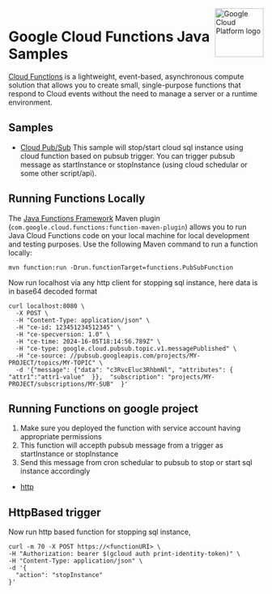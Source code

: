 <img src="https://avatars2.githubusercontent.com/u/2810941?v=3&s=96" alt="Google Cloud Platform logo" title="Google Cloud Platform" align="right" height="96" width="96"/>

# Google Cloud Functions Java Samples

[Cloud Functions][functions_docs] is a lightweight, event-based, asynchronous
compute solution that allows you to create small, single-purpose functions that
respond to Cloud events without the need to manage a server or a runtime
environment.

[functions_docs]: https://cloud.google.com/functions/docs/

## Samples

* [Cloud Pub/Sub](pubsub/)
This sample will stop/start cloud sql instance using cloud function based on pubsub trigger. You can trigger pubsub message as startInstance or stopInstance (using cloud schedular or some other script/api).

## Running Functions Locally
The [Java Functions Framework](https://github.com/GoogleCloudPlatform/functions-framework-java)
Maven plugin (`com.google.cloud.functions:function-maven-plugin`) allows you to run Java Cloud
Functions code on your local machine for local development and testing purposes. Use the following
Maven command to run a function locally:

```
mvn function:run -Drun.functionTarget=functions.PubSubFunction
```

Now run localhost via any http client for stopping sql instance, here data is in base64 decoded format
```
curl localhost:8080 \
  -X POST \
  -H "Content-Type: application/json" \
  -H "ce-id: 123451234512345" \
  -H "ce-specversion: 1.0" \
  -H "ce-time: 2024-16-05T18:14:56.789Z" \
  -H "ce-type: google.cloud.pubsub.topic.v1.messagePublished" \
  -H "ce-source: //pubsub.googleapis.com/projects/MY-PROJECT/topics/MY-TOPIC" \
  -d '{"message": {"data": "c3RvcEluc3RhbmNl", "attributes": { "attr1":"attr1-value"  }},  "subscription": "projects/MY-PROJECT/subscriptions/MY-SUB"  }'

```

## Running Functions on google project
1. Make sure you deployed the function with service account having appropriate permissions
2. This function will accepth pubsub message from a trigger as startInstance or stopInstance
3. Send this message from cron schedular to pubsub to stop or start sql instance accordingly



* [http](http/)

## HttpBased trigger

Now run http based function for stopping sql instance,
```
curl -m 70 -X POST https://<functionURI> \
-H "Authorization: bearer $(gcloud auth print-identity-token)" \
-H "Content-Type: application/json" \
-d '{
  "action": "stopInstance"
}'

```